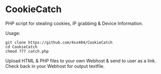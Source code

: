 # CookieCatch
PHP script for stealing cookies, IP grabbing &amp; Device Information.  

Usage:
```
git clone https://github.com/4xx404/CookieCatch
cd CookieCatch
chmod 777 catch.php
```
  
Upload HTML & PHP files to your own Webhost & send to user as a link. Check back in your Webhost for output textfile.
